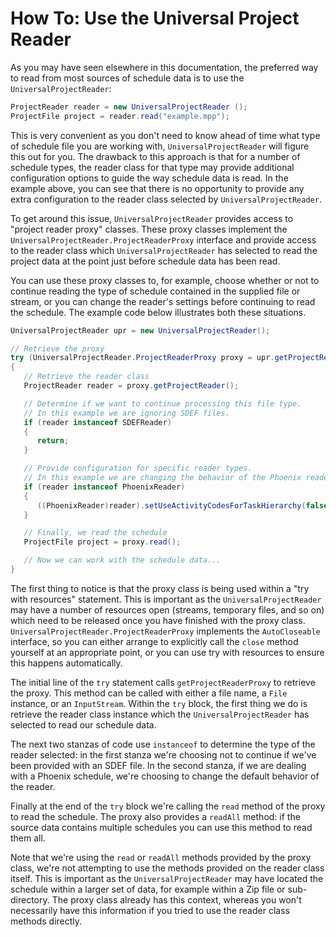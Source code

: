 # How To: Use the Universal Project Reader

As you may have seen elsewhere in this documentation, the preferred way to read
from most sources of schedule data is to use the `UniversalProjectReader`:

```java
ProjectReader reader = new UniversalProjectReader ();
ProjectFile project = reader.read("example.mpp");
```

This is very convenient as you don't need to know ahead of time what type of
schedule file you are working with, `UniversalProjectReader` will figure this
out for you. The drawback to this approach is that for a number of schedule
types, the reader class for that type may provide additional configuration
options to guide the way schedule data is read. In the example above, you can
see that there is no opportunity to provide any extra configuration to the
reader class selected by `UniversalProjectReader`.

To get around this issue, `UniversalProjectReader` provides access to "project
reader proxy" classes. These proxy classes implement the
`UniversalProjectReader.ProjectReaderProxy` interface and provide access to the
reader class which `UniversalProjectReader` has selected to read the project
data at the point just before schedule data has been read.

You can use these proxy classes to, for example, choose whether or not to
continue reading the type of schedule contained in the supplied file or stream,
or you can change the reader's settings before continuing to read the schedule.
The example code below illustrates both these situations.

```java
UniversalProjectReader upr = new UniversalProjectReader();

// Retrieve the proxy
try (UniversalProjectReader.ProjectReaderProxy proxy = upr.getProjectReaderProxy(file))
{
   // Retrieve the reader class
   ProjectReader reader = proxy.getProjectReader();

   // Determine if we want to continue processing this file type.
   // In this example we are ignoring SDEF files.
   if (reader instanceof SDEFReader)
   {      
      return;
   }

   // Provide configuration for specific reader types.
   // In this example we are changing the behavior of the Phoenix reader.
   if (reader instanceof PhoenixReader)
   {
      ((PhoenixReader)reader).setUseActivityCodesForTaskHierarchy(false);
   }

   // Finally, we read the schedule
   ProjectFile project = proxy.read();

   // Now we can work with the schedule data...
}
```

The first thing to notice is that the proxy class is being used within a "try
with resources" statement. This is important as the `UniversalProjectReader`
may have a number of resources open (streams, temporary files, and so on) which
need to be released once you have finished with the proxy class.
`UniversalProjectReader.ProjectReaderProxy` implements the `AutoCloseable`
interface, so you can either arrange to explicitly call the `close` method
yourself at an appropriate point, or you can use try with resources to ensure
this happens automatically.

The initial line of the `try` statement calls `getProjectReaderProxy` to
retrieve the proxy. This method can be called with either a file name, a `File`
instance, or an `InputStream`. Within the `try` block, the first thing we do is
retrieve the reader class instance which the `UniversalProjectReader` has
selected to read our schedule data.

The next two stanzas of code use `instanceof` to determine the type of the
reader selected: in the first stanza we're choosing not to continue if we've
been provided with an SDEF file. In the second stanza, if we are dealing with a
Phoenix schedule, we're choosing to change the default behavior of the reader.

Finally at the end of the `try` block we're calling the `read` method of the
proxy to read the schedule. The proxy also provides a `readAll` method: if the
source data contains multiple schedules you can use this method to read them
all.

Note that we're using the `read` or `readAll` methods provided by the
proxy class, we're not attempting to use the methods provided on the reader
class itself. This is important as the `UniversalProjectReader` may have
located the schedule within a larger set of data, for example within a Zip file
or sub-directory. The proxy class already has this context, whereas you won't
necessarily have this information if you tried to use the reader class methods
directly. 
